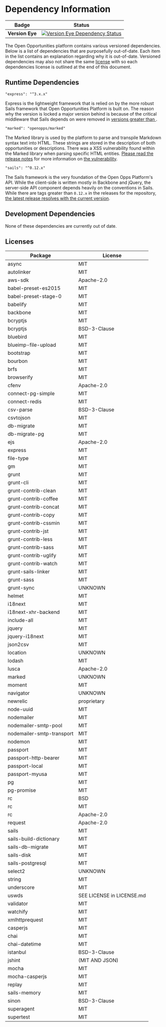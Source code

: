 # Dependency Information

Badge | Status
--- | ---
**Version Eye** | [![Version Eye Dependency Status](https://www.versioneye.com/user/projects/57297a80a0ca35004baf7d09/badge.svg?style=flat-square)](https://www.versioneye.com/user/projects/57297a80a0ca35004baf7d09#tab-dependencies)

The Open Opportunities platform contains various versioned dependencies. Below
is a list of dependencies that are purposefully out-of-date. Each item in the
list contains an explanation regarding why it is out-of-date. Versioned
dependencies may also not share the same [license](LICENSE.md) with so each
dependencies license is outlined at the end of this document.

## Runtime Dependencies

    "express": "^3.x.x"

Express is the lightweight framework that is relied on by the more robust
Sails framework that Open Opportunities Platform is built on. The reason why the
version is locked a major version behind is because of the critical middleware
that Sails depends on were removed in [versions greater than ][express-reason].

[express-reason]: https://github.com/expressjs/express/blob/master/History.md?_ga=1.190227883.1428253699.1469419900#400--2014-04-09 "Express Release Notes"

    "marked": "openopps/marked"

The Marked library is used by the platform to parse and transpile Markdown
syntax text into HTML. These strings are stored in the description of both
opportunities or descriptions. There was a XSS vulnerability found within the
Marked library when parsing specific HTML entities. [Please read the release
notes][marked-reason] for more information on [the vulnerability][marked-issue].

[marked-reason]: https://github.com/openopps/openopps-platform/releases/tag/v0.10.6 "Open Opps release notes"
[marked-issue]: https://snyk.io/blog/marked-xss-vulnerability/ "Snyk Marked XSS Vulnerability"

    "sails": "^0.12.x"

The Sails framework is the very foundation of the Open Opps Platform's API.
While the client-side is written mostly in Backbone and jQuery, the server-side
API component depends heavily on the conventions in Sails. While there are tags
greater than `0.12.x` in the releases for the repository, [the latest release
resolves with the current version][sails-reason].

[sails-reason]: https://github.com/balderdashy/sails/releases/latest "Sails Latest Release"

## Development Dependencies

None of these dependencies are currently out of date.

## Licenses

Package | License
--- | ---
async | MIT
autolinker | MIT
aws-sdk | Apache-2.0
babel-preset-es2015 | MIT
babel-preset-stage-0 | MIT
babelify | MIT
backbone | MIT
bcryptjs | MIT
bcryptjs | BSD-3-Clause
bluebird | MIT
blueimp-file-upload | MIT
bootstrap | MIT
bourbon | MIT
brfs | MIT
browserify | MIT
cfenv | Apache-2.0
connect-pg-simple | MIT
connect-redis | MIT
csv-parse | BSD-3-Clause
csvtojson | MIT
db-migrate | MIT
db-migrate-pg | MIT
ejs | Apache-2.0
express | MIT
file-type | MIT
gm | MIT
grunt | MIT
grunt-cli | MIT
grunt-contrib-clean | MIT
grunt-contrib-coffee | MIT
grunt-contrib-concat | MIT
grunt-contrib-copy | MIT
grunt-contrib-cssmin | MIT
grunt-contrib-jst | MIT
grunt-contrib-less | MIT
grunt-contrib-sass | MIT
grunt-contrib-uglify | MIT
grunt-contrib-watch | MIT
grunt-sails-linker | MIT
grunt-sass | MIT
grunt-sync | UNKNOWN
helmet | MIT
i18next | MIT
i18next-xhr-backend | MIT
include-all | MIT
jquery | MIT
jquery-i18next | MIT
json2csv | MIT
location | UNKNOWN
lodash | MIT
lusca | Apache-2.0
marked | UNKNOWN
moment | MIT
navigator | UNKNOWN
newrelic | proprietary
node-uuid | MIT
nodemailer | MIT
nodemailer-smtp-pool | MIT
nodemailer-smtp-transport | MIT
nodemon | MIT
passport | MIT
passport-http-bearer | MIT
passport-local | MIT
passport-myusa | MIT
pg | MIT
pg-promise | MIT
rc | BSD
rc | MIT
rc | Apache-2.0
request | Apache-2.0
sails | MIT
sails-build-dictionary | MIT
sails-db-migrate | MIT
sails-disk | MIT
sails-postgresql | MIT
select2 | UNKNOWN
string | MIT
underscore | MIT
uswds | SEE LICENSE in LICENSE.md
validator | MIT
watchify | MIT
xmlhttprequest | MIT
casperjs | MIT
chai | MIT
chai-datetime | MIT
istanbul | BSD-3-Clause
jshint | (MIT AND JSON)
mocha | MIT
mocha-casperjs | MIT
replay | MIT
sails-memory | MIT
sinon | BSD-3-Clause
superagent | MIT
supertest | MIT
